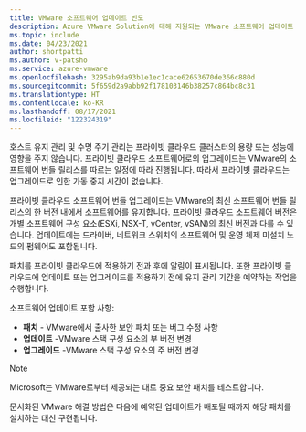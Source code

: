```yaml
---
title: VMware 소프트웨어 업데이트 빈도
description: Azure VMware Solution에 대해 지원되는 VMware 소프트웨어 업데이트 빈도.
ms.topic: include
ms.date: 04/23/2021
author: shortpatti
ms.author: v-patsho
ms.service: azure-vmware
ms.openlocfilehash: 3295ab9da93b1e1ec1cace62653670de366c880d
ms.sourcegitcommit: 5f659d2a9abb92f178103146b38257c864bc8c31
ms.translationtype: HT
ms.contentlocale: ko-KR
ms.lasthandoff: 08/17/2021
ms.locfileid: "122324319"
---
```

<!-- Used in faq.md and concepts-private-clouds-clusters.md -->

호스트 유지 관리 및 수명 주기 관리는 프라이빗 클라우드 클러스터의 용량 또는 성능에 영향을 주지 않습니다. 프라이빗 클라우드 소프트웨어로의 업그레이드는 VMware의 소프트웨어 번들 릴리스를 따르는 일정에 따라 진행됩니다.  따라서 프라이빗 클라우드는 업그레이드로 인한 가동 중지 시간이 없습니다.

프라이빗 클라우드 소프트웨어 번들 업그레이드는 VMware의 최신 소프트웨어 번들 릴리스의 한 버전 내에서 소프트웨어를 유지합니다. 프라이빗 클라우드 소프트웨어 버전은 개별 소프트웨어 구성 요소(ESXi, NSX-T, vCenter, vSAN)의 최신 버전과 다를 수 있습니다. 업데이트에는 드라이버, 네트워크 스위치의 소프트웨어 및 운영 체제 미설치 노드의 펌웨어도 포함됩니다.

패치를 프라이빗 클라우드에 적용하기 전과 후에 알림이 표시됩니다. 또한 프라이빗 클라우드에 업데이트 또는 업그레이드를 적용하기 전에 유지 관리 기간을 예약하는 작업을 수행합니다. 

소프트웨어 업데이트 포함 사항:

- **패치** - VMware에서 출사한 보안 패치 또는 버그 수정 사항
- **업데이트** -VMware 스택 구성 요소의 부 버전 변경
- **업그레이드** -VMware 스택 구성 요소의 주 버전 변경

>[!NOTE]
>Microsoft는 VMware로부터 제공되는 대로 중요 보안 패치를 테스트합니다.

문서화된 VMware 해결 방법은 다음에 예약된 업데이트가 배포될 때까지 해당 패치를 설치하는 대신 구현됩니다.

